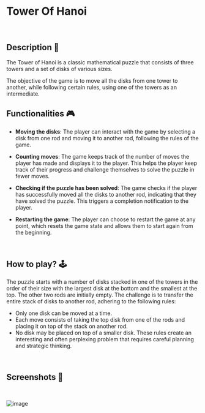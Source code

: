 # **Tower Of Hanoi** 


<br>

## **Description 📃**
The Tower of Hanoi is a classic mathematical puzzle that consists of three towers and a set of disks of various sizes. 

The objective of the game is to move all the disks from one tower to another, while following certain rules, using one of the towers as an intermediate.


## **Functionalities 🎮**
- **Moving the disks**: The player can interact with the game by selecting a disk from one rod and moving it to another rod, following the rules of the game.

- **Counting moves**: The game keeps track of the number of moves the player has made and displays it to the player. This helps the player keep track of their progress and challenge themselves to solve the puzzle in fewer moves.

- **Checking if the puzzle has been solved**: The game checks if the player has successfully moved all the disks to another rod, indicating that they have solved the puzzle. This triggers a completion notification to the player.

- **Restarting the game**: The player can choose to restart the game at any point, which resets the game state and allows them to start again from the beginning.
<br>

## **How to play? 🕹️**
The puzzle starts with a number of disks stacked in one of the towers in the order of their size with the largest disk at the bottom and the smallest at the top. The other two rods are initially empty. The challenge is to transfer the entire stack of disks to another rod, adhering to the following rules:

- Only one disk can be moved at a time.
- Each move consists of taking the top disk from one of the rods and placing it on top of the stack on another rod.
- No disk may be placed on top of a smaller disk.
These rules create an interesting and often perplexing problem that requires careful planning and strategic thinking.  
<br>

## **Screenshots 📸**

<br>

![image](..\GameZone\assets\images\tower_of_hanoi.png) 

<br>
